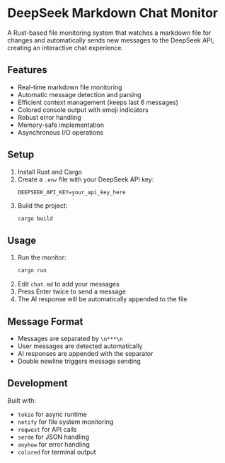 # DeepSeek Markdown Chat Monitor

A Rust-based file monitoring system that watches a markdown file for changes and automatically sends new messages to the DeepSeek API, creating an interactive chat experience.

## Features

- Real-time markdown file monitoring
- Automatic message detection and parsing
- Efficient context management (keeps last 6 messages)
- Colored console output with emoji indicators
- Robust error handling
- Memory-safe implementation
- Asynchronous I/O operations

## Setup

1. Install Rust and Cargo
2. Create a `.env` file with your DeepSeek API key:
   ```
   DEEPSEEK_API_KEY=your_api_key_here
   ```
3. Build the project:
   ```bash
   cargo build
   ```

## Usage

1. Run the monitor:
   ```bash
   cargo run
   ```
2. Edit `chat.md` to add your messages
3. Press Enter twice to send a message
4. The AI response will be automatically appended to the file

## Message Format

- Messages are separated by `\n***\n`
- User messages are detected automatically
- AI responses are appended with the separator
- Double newline triggers message sending

## Development

Built with:
- `tokio` for async runtime
- `notify` for file system monitoring
- `reqwest` for API calls
- `serde` for JSON handling
- `anyhow` for error handling
- `colored` for terminal output
